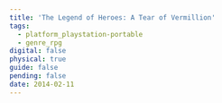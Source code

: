 ```yaml
---
title: 'The Legend of Heroes: A Tear of Vermillion'
tags:
  - platform_playstation-portable
  - genre_rpg
digital: false
physical: true
guide: false
pending: false
date: 2014-02-11
---
```

